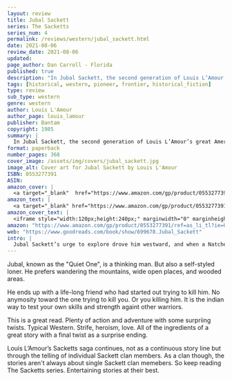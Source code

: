 ```yaml
---
layout: review
title: Jubal Sackett
series: The Sacketts
series_num: 4
permalink: /reviews/western/jubal_sackett.html
date: 2021-08-06
review_date: 2021-08-06
updated: 
page_author: Dan Carroll - Florida
published: true
description: "In Jubal Sackett, the second generation of Louis L’Amour’s great American family pursues a destiny in the wilderness of a sprawling new land."
tags: [historical, western, pioneer, frontier, historical_fiction]
type: review
sub_type: western
genre: western
author: Louis L'Amour
author_page: louis_lamour
publisher: Bantam
copyright: 1985
summary: |
  In Jubal Sackett, the second generation of Louis L’Amour’s great American family pursues a destiny in the wilderness of a sprawling new land.
format: paperback
number_pages: 368
cover_image: /assets/img/covers/jubal_sackett.jpg
image_alt: Cover art for Jubal Sackett by Louis L'Amour
ISBN: 0553277391
ASIN: 
amazon_cover: |
  <a target="_blank"  href="https://www.amazon.com/gp/product/0553277391/ref=as_li_tl?ie=UTF8&camp=1789&creative=9325&creativeASIN=0553277391&linkCode=as2&tag=floridan21-20&linkId=d1cfe0d2db321d46f87542eb24450119"><img border="0" src="//ws-na.amazon-adsystem.com/widgets/q?_encoding=UTF8&MarketPlace=US&ASIN=0553277391&ServiceVersion=20070822&ID=AsinImage&WS=1&Format=_SL250_&tag=floridan21-20" ></a>
amazon_text: |
  <a target="_blank" href="https://www.amazon.com/gp/product/0553277391/ref=as_li_tl?ie=UTF8&camp=1789&creative=9325&creativeASIN=0553277391&linkCode=as2&tag=floridan21-20&linkId=96c897c2563737739164bee187c321dc">Jubal Sackett: The Sacketts: A Novel</a>
amazon_cover_text: |
  <iframe style="width:120px;height:240px;" marginwidth="0" marginheight="0" scrolling="no" frameborder="0" src="//ws-na.amazon-adsystem.com/widgets/q?ServiceVersion=20070822&OneJS=1&Operation=GetAdHtml&MarketPlace=US&source=ac&ref=tf_til&ad_type=product_link&tracking_id=floridan21-20&marketplace=amazon&amp;region=US&placement=0553277391&asins=0553277391&linkId=3234ef1b5d0ba40018a6e0f77662facc&show_border=false&link_opens_in_new_window=false&price_color=333333&title_color=0066c0&bg_color=ffffff"></iframe>
amazon: "https://www.amazon.com/gp/product/0553277391/ref=as_li_tl?ie=UTF8&tag=floridan21-20&camp=1789&creative=9325&linkCode=as2&creativeASIN=0553277391&linkId=c76dbaed5694da0572ceb0d4b39659c7"
web: "https://www.goodreads.com/book/show/699678.Jubal_Sackett"
intro: |
  Jubal Sackett’s urge to explore drove him westward, and when a Natchez priest asks him to undertake a nearly impossible quest, Sackett ventures into the endless grassy plains the Indians call the Far Seeing Lands. He seeks a Natchez exploration party and its leader, Itchakomi. It is she who will rule her people when their aging chief dies, but first she must vanquish her rival, the arrogant warrior Kapata. Sackett’s quest will bring him danger from an implacable enemy . . . and show him a life—and a woman—worth dying for.
---
```


Jubal, known as the "Quiet One", is a thinking man. But also a self-styled loner. He prefers wandering the mountains, wide open places, and wooded areas.

He ends up with a life-long friend who had started out trying to kill him. No anymosity toward the one trying to kill you. Or you killing him. It is the indian way to test your own skills and strength againt other warriors.

This is a great read. Plenty of action and adventure with some surpriing twists. Typical Western. Strife, heroism, love. All of the ingredients of a great story with a final twist as a surprise ending.

Louis L’Amour’s Sacketts saga continues, not as a continuous story line but through the telling of individual Sackett clan members. As a clan though, the stories aren't always about single Sackett clan memebers. So keep reading The Sacketts series. Entertaining stories at their best.
